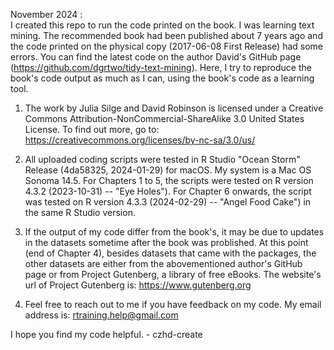 November 2024 : \
I created this repo to run the code printed on the book. I was learning text mining. The recommended book had been published about 7 years ago and the code printed on the physical copy (2017-06-08 First Release) had some errors. You can find the latest code on the author David's GitHub page (https://github.com/dgrtwo/tidy-text-mining). Here, I try to reproduce the book's code output as much as I can, using the book's code as a learning tool.

1. The work by Julia Silge and David Robinson is licensed under a Creative Commons Attribution-NonCommercial-ShareAlike 3.0 United States License. To find out more, go to:
https://creativecommons.org/licenses/by-nc-sa/3.0/us/

2. All uploaded coding scripts were tested in R Studio "Ocean Storm" Release (4da58325, 2024-01-29) for macOS. My system is a Mac OS Sonoma 14.5. For Chapters 1 to 5, the scripts were tested on R version 4.3.2 (2023-10-31) -- "Eye Holes"). For Chapter 6 onwards, the script was tested on R version 4.3.3 (2024-02-29) -- "Angel Food Cake") in the same R Studio version.

3. If the output of my code differ from the book's, it may be due to updates in the datasets sometime after the book was problished. At this point (end of Chapter 4), besides datasets that came with the packages, the other datasets are either from the abovementioned author's GitHub page or from Project Gutenberg, a library of free eBooks. The website's url of Project Gutenberg is: https://www.gutenberg.org

4. Feel free to reach out to me if you have feedback on my code. My email address is: rtraining.help@gmail.com

I hope you find my code helpful. - czhd-create
